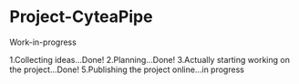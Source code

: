 # Project-CyteaPipe
Work-in-progress 

1.Collecting ideas...Done!
2.Planning...Done!
3.Actually starting working on the project...Done!
5.Publishing the project online...in progress
